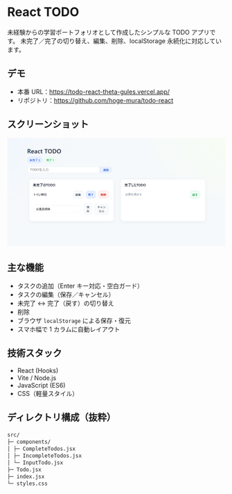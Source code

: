 # React TODO

未経験からの学習ポートフォリオとして作成したシンプルな TODO アプリです。
未完了／完了の切り替え、編集、削除、localStorage 永続化に対応しています。

## デモ

- 本番 URL：https://todo-react-theta-gules.vercel.app/
- リポジトリ：https://github.com/hoge-mura/todo-react

## スクリーンショット

![React TODO Screenshot](./public/screenshot-main.png)

## 主な機能

- タスクの追加（Enter キー対応・空白ガード）
- タスクの編集（保存／キャンセル）
- 未完了 ↔ 完了（戻す）の切り替え
- 削除
- ブラウザ `localStorage` による保存・復元
- スマホ幅で 1 カラムに自動レイアウト

## 技術スタック

- React (Hooks)
- Vite / Node.js
- JavaScript (ES6)
- CSS（軽量スタイル）

## ディレクトリ構成（抜粋）

```
src/
├─ components/
│ ├─ CompleteTodos.jsx
│ ├─ IncompleteTodos.jsx
│ └─ InputTodo.jsx
├─ Todo.jsx
├─ index.jsx
└─ styles.css
```
